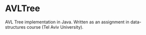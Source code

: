 # AVLTree
AVL Tree implementation in Java. Written as an assignment in data-structures course (Tel Aviv University).
